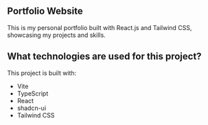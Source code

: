 
## Portfolio Website  
This is my personal portfolio built with React.js and Tailwind CSS, showcasing my projects and skills.  


## What technologies are used for this project?

This project is built with:

- Vite
- TypeScript
- React
- shadcn-ui
- Tailwind CSS
